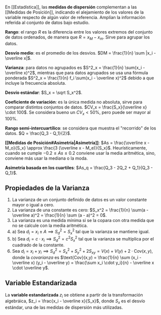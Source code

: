 En [[Estadística]], las **medidas de dispersión** complementan a las [[Medidas de Posición]], indicando el alejamiento de los valores de la variable respecto de algún valor de referencia. Amplían la información referida al conjunto de datos bajo estudio.

**Rango**: el rango $R$ es la diferencia entre los valores extremos del conjunto de datos ordenados, de manera que $R = x_M - x_m$. Sirve para agrupar los datos.

**Desvío medio**: es el promedio de los desvíos. $DM = \frac{1}{n} \sum |x_i - \overline x|$.

**Varianza**: para datos no agrupados es $S^2_x = \frac{1}{n} \sum(x_i - \overline x)^2$, mientras que para datos agrupados se usa una fórmula ponderada $S^2_x = \frac{1}{n} f_i \sum(x_i - \overline x)^2$ debido a que incluye la frecuencia absoluta.

**Desvío estándar**: $S_x = \sqrt S_x^2$.

**Coeficiente de variación**: es la única medida no absoluta, sirve para comparar distintos conjuntos de datos. $CV_x = \frac{S_x}{\overline x} \cdot 100$. Se considera bueno un $CV_x  \lt 50 \%$, pero puede ser mayor al 100%.

**Rango semi-intercuartílico**: se considera que muestra el "recorrido" de los datos. $Q = \frac{Q_3 - Q_1}{2}$.

**[[Medidas de Posición#Asimetría|Asimetría]]**: $As = \frac{\overline x - M_o}{S_x} \approx \frac{3 (\overline x - M_e)}{S_x}$. Heurísticamente, cuando se cumple $-0.2 \le As \le 0.2$ conviene usar la media aritmética, sino, conviene más usar la mediana o la moda.

**Asimetría basada en los cuartiles**: $As_q = \frac{Q_3 - 2Q_2 + Q_1}{Q_3 - Q_1}$.

## Propiedades de la Varianza

1. La varianza de un conjunto definido de datos es un valor constante mayor o igual a cero.
2. La varianza de una constante es cero: $S_x^2 = \frac{1}{n} \sum(a - \overline a)^2 = \frac{1}{n} \sum (a - a)^2 = 0$.
3. La varianza es una medida mínima si se la copara con otra medida que no se calcule con la media aritmética.
4. a) Sea $d_i = x_i \pm A \implies S^2_d = S^2_x$ tal que la varianza se mantiene igual.
4. b) Sea $d_i = c \cdot x_i \implies S_d^2 = c^2 S_x^2$ tal que la varianza se multiplica por el cuadrado de la constante.
5. Sea $d_i =  x_i + y_i \implies S^2_d = S_x^2 + S_y^2 + 2 S_{xy} = V(x) + V(y) + 2 \cdot  \text{Cov} (x, y)$, donde la *covarianza* es $\text{Cov}(x,y) = \frac{1}{n} \sum (x_i - \overline x) (y_i - \overline y) = \frac{\sum x_i \cdot y_i}{n} - \overline x \cdot \overline y$.

## Variable Estandarizada

La **variable estandarizada** $z_i$ se obtiene a partir de la transformación algebráica, $z_i = \frac{x_i - \overline x}{S_x}$, donde $S_x$ es el desvío estándar, una de las medidas de dispersión más utilizadas.
